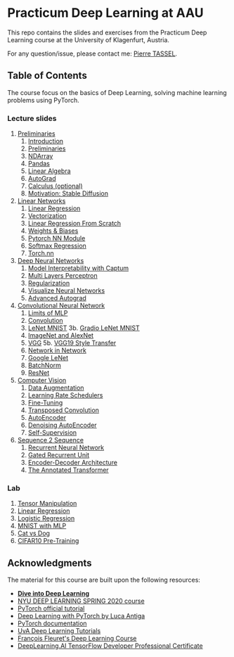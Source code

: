 # Practicum Deep Learning at AAU

This repo contains the slides and exercises from the Practicum Deep Learning course at the University of Klagenfurt, Austria.

For any question/issue, please contact me: [Pierre TASSEL](https://github.com/ingambe).

## Table of Contents

The course focus on the basics of Deep Learning, solving machine learning problems using PyTorch. 

### Lecture slides

1. [Preliminaries](https://github.com/ingambe/PracticumAAUDeepLearning/tree/master/1-Preliminaries)
    1. [Introduction](https://github.com/ingambe/PracticumAAUDeepLearning/blob/master/1-Preliminaries/Slides/1-introduction.ipynb)
    2. [Preliminaries](https://github.com/ingambe/PracticumAAUDeepLearning/blob/master/1-Preliminaries/Slides/2-preliminaries.ipynb)
    3. [NDArray](https://github.com/ingambe/PracticumAAUDeepLearning/blob/master/1-Preliminaries/Slides/3-ndarray.ipynb)
    4. [Pandas](https://github.com/ingambe/PracticumAAUDeepLearning/blob/master/1-Preliminaries/Slides/4-pandas.ipynb)    
    5. [Linear Algebra](https://github.com/ingambe/PracticumAAUDeepLearning/blob/master/1-Preliminaries/Slides/5-linear-algebra.ipynb)
    6. [AutoGrad](https://github.com/ingambe/PracticumAAUDeepLearning/blob/master/1-Preliminaries/Slides/6-autograd.ipynb)
    7. [Calculus (optional)](https://github.com/ingambe/PracticumAAUDeepLearning/blob/master/1-Preliminaries/Slides/Optional-Calculus.ipynb)
    7. [Motivation: Stable Diffusion](https://github.com/ingambe/PracticumAAUDeepLearning/blob/master/1-Preliminaries/Slides/Motivation-Stable-Diffusion,AI-Art.ipynb)
2. [Linear Networks](https://github.com/ingambe/PracticumAAUDeepLearning/tree/master/2-Linear-networks)
    1. [Linear Regression](https://github.com/ingambe/PracticumAAUDeepLearning/blob/master/2-Linear-networks/Slides/1-Linear%20Regression.ipynb)
    2. [Vectorization](https://github.com/ingambe/PracticumAAUDeepLearning/blob/master/2-Linear-networks/Slides/2-Vectorization.ipynb)
    3. [Linear Regression From Scratch](https://github.com/ingambe/PracticumAAUDeepLearning/blob/master/2-Linear-networks/Slides/3-Implementation%20From%20Scratch.ipynb)
    4. [Weights & Biases](https://github.com/ingambe/PracticumAAUDeepLearning/blob/master/2-Linear-networks/Slides/4-Wandb.ipynb)    
    5. [Pytorch NN Module](https://github.com/ingambe/PracticumAAUDeepLearning/blob/master/2-Linear-networks/Slides/5-Pytorch%20NN.ipynb)
    6. [Softmax Regression](https://github.com/ingambe/PracticumAAUDeepLearning/blob/master/2-Linear-networks/Slides/6-Softmax-regression.ipynb)
    7. [Torch.nn](https://github.com/ingambe/PracticumAAUDeepLearning/blob/master/2-Linear-networks/Slides/7-Advanced%20torch.nn.ipynb)
3. [Deep Neural Networks](https://github.com/ingambe/PracticumAAUDeepLearning/tree/master/3-Deep-networks)
   1. [Model Interpretability with Captum](https://github.com/ingambe/PracticumAAUDeepLearning/blob/master/3-Deep-networks/Slides/0-Model%20Interpretability.ipynb)
   2. [Multi Layers Perceptron](https://github.com/ingambe/PracticumAAUDeepLearning/blob/master/3-Deep-networks/Slides/1-MLP.ipynb)
   3. [Regularization](https://github.com/ingambe/PracticumAAUDeepLearning/blob/master/3-Deep-networks/Slides/2-Regularization.ipynb)
   4. [Visualize Neural Networks](https://github.com/ingambe/PracticumAAUDeepLearning/blob/master/3-Deep-networks/Slides/3-Visualize%20NN.ipynb)
   5. [Advanced Autograd](https://github.com/ingambe/PracticumAAUDeepLearning/blob/master/3-Deep-networks/Slides/4-advanced-autograd.pdf)
4. [Convolutional Neural Network](https://github.com/ingambe/PracticumAAUDeepLearning/tree/master/4-CNN)
    1. [Limits of MLP](https://github.com/ingambe/PracticumAAUDeepLearning/blob/master/4-CNN/Slides/1-Limits%20of%20MLP%20for%20image%20recognition.ipynb)
    2. [Convolution](https://github.com/ingambe/PracticumAAUDeepLearning/blob/master/4-CNN/Slides/2-Convolutional%20Neural%20Networks.ipynb)
    3. [LeNet MNIST](https://github.com/ingambe/PracticumAAUDeepLearning/blob/master/4-CNN/Slides/3-LeNet.ipynb)
    3b. [Gradio LeNet MNIST](https://github.com/ingambe/PracticumAAUDeepLearning/blob/master/4-CNN/Slides/3b-Gradio.ipynb)
    4. [ImageNet and AlexNet](https://github.com/ingambe/PracticumAAUDeepLearning/blob/master/4-CNN/Slides/4-ImageNet_and_AlexNet.ipynb)    
    5. [VGG](https://github.com/ingambe/PracticumAAUDeepLearning/blob/master/4-CNN/Slides/5-VGG.ipynb)
    5b. [VGG19 Style Transfer](https://github.com/ingambe/PracticumAAUDeepLearning/blob/master/4-CNN/Slides/5b-VGG_style_transfer.ipynb)
    6. [Network in Network](https://github.com/ingambe/PracticumAAUDeepLearning/blob/master/4-CNN/Slides/6-Network%20in%20Network.ipynb)
    7. [Google LeNet](https://github.com/ingambe/PracticumAAUDeepLearning/blob/master/4-CNN/Slides/7-GoogleLeNet.ipynb)
    8. [BatchNorm](https://github.com/ingambe/PracticumAAUDeepLearning/blob/master/4-CNN/Slides/8-Batch%20Norm.ipynb)
    9. [ResNet](https://github.com/ingambe/PracticumAAUDeepLearning/blob/master/4-CNN/Slides/9-ResNet.ipynb)
5. [Computer Vision](https://github.com/ingambe/PracticumAAUDeepLearning/tree/master/5-Computer-vision)
    1. [Data Augmentation](https://github.com/ingambe/PracticumAAUDeepLearning/blob/master/5-Computer-vision/Slides/1-Data%20Augmentation.ipynb)
    2. [Learning Rate Schedulers](https://github.com/ingambe/PracticumAAUDeepLearning/blob/master/5-Computer-vision/Slides/2-Learning%20Rate%20Schedulers.ipynb)
    3. [Fine-Tuning](https://github.com/ingambe/PracticumAAUDeepLearning/blob/master/5-Computer-vision/Slides/3-Fine-Tuning.ipynb)
    4. [Transposed Convolution](https://github.com/ingambe/PracticumAAUDeepLearning/blob/master/5-Computer-vision/Slides/4-Transposed%20Convolution.ipynb)    
    5. [AutoEncoder](https://github.com/ingambe/PracticumAAUDeepLearning/blob/master/5-Computer-vision/Slides/5-Auto%20Encoder.ipynb)
    6. [Denoising AutoEncoder](https://github.com/ingambe/PracticumAAUDeepLearning/blob/master/5-Computer-vision/Slides/6-Denosing-auto-encoder.ipynb)
    7. [Self-Supervision](https://github.com/ingambe/PracticumAAUDeepLearning/blob/master/5-Computer-vision/Slides/7-Self%20Supervision.pdf)
6. [Sequence 2 Sequence](https://github.com/ingambe/PracticumAAUDeepLearning/tree/master/6-Sequence-2-Sequence)
   1. [Recurrent Neural Network](https://github.com/ingambe/PracticumAAUDeepLearning/blob/master/6-Sequence-2-Sequence/Slides/1-RNN.ipynb)
   2. [Gated Recurrent Unit](https://github.com/ingambe/PracticumAAUDeepLearning/blob/master/6-Sequence-2-Sequence/Slides/2-GRU.ipynb)
   3. [Encoder-Decoder Architecture](https://github.com/ingambe/PracticumAAUDeepLearning/blob/master/6-Sequence-2-Sequence/Slides/3-Encoder-Decoder.ipynb)
   4. [The Annotated Transformer](http://nlp.seas.harvard.edu//2018/04/03/attention.html)


### Lab

1. [Tensor Manipulation](https://github.com/ingambe/PracticumAAUDeepLearning/blob/master/1-Preliminaries/Exercise/pytorch.ipynb)
2. [Linear Regression](https://github.com/ingambe/PracticumAAUDeepLearning/blob/master/2-Linear-networks/Exercise/simple-regression.ipynb)
3. [Logistic Regression](https://github.com/ingambe/PracticumAAUDeepLearning/blob/master/2-Linear-networks/Exercise/logistic-regression.ipynb)
4. [MNIST with MLP](https://github.com/ingambe/PracticumAAUDeepLearning/blob/master/3-Deep-networks/Exercise/MNIST.ipynb)
5. [Cat vs Dog](https://github.com/ingambe/PracticumAAUDeepLearning/blob/master/4-CNN/Exercise/exercise-5.ipynb)
6. [CIFAR10 Pre-Training](https://github.com/ingambe/PracticumAAUDeepLearning/blob/master/5-Computer-vision/Exercise/cifar10-pre-training.ipynb)

## Acknowledgments

The material for this course are built upon the following resources:
* **[Dive into Deep Learning](https://d2l.ai/)**
* [NYU DEEP LEARNING SPRING 2020 course](https://atcold.github.io/pytorch-Deep-Learning/)
* [PyTorch official tutorial](https://pytorch.org/tutorials/beginner/basics/intro.html)
* [Deep Learning with PyTorch by Luca Antiga](https://pytorch.org/assets/deep-learning/Deep-Learning-with-PyTorch.pdf)
* [PyTorch documentation](https://pytorch.org/docs/stable/index.html)
* [UvA Deep Learning Tutorials](https://uvadlc-notebooks.readthedocs.io/en/latest/)
* [François Fleuret's Deep Learning Course](https://fleuret.org/dlc/)
* [DeepLearning.AI TensorFlow Developer Professional Certificate](https://www.coursera.org/professional-certificates/tensorflow-in-practice)
